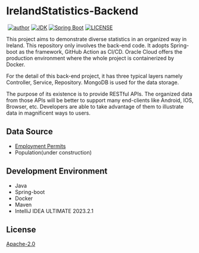 # IrelandStatistics-Backend
<p>
<a href="https://img.shields.io/badge/statue-developing-yellow"><img alt="" src="https://img.shields.io/badge/statue-developing-yellow"/></a>
<a href="https://github.com/freestyletime"><img alt="author" src="https://img.shields.io/badge/author-Chris Chen-blue.svg"/></a>
<a href="https://www.oracle.com/technetwork/java/javase/downloads/index.html"><img alt="JDK" src="https://img.shields.io/badge/JDK-17-orange.svg"/></a>
<a href="https://docs.spring.io/spring-boot/docs/3.1.4.RELEASE/reference/html/"><img alt="Spring Boot" src="https://img.shields.io/badge/Spring Boot-3.1.4.RELEASE-brightgreen.svg"/></a>
<a href="https://github.com/freestyletime/IrelandStatistics-Backend/blob/main/LICENSE"><img alt="LICENSE" src="https://img.shields.io/github/license/freestyletime/IrelandStatistics-Backend.svg"/></a>
</p>
This project aims to demonstrate diverse statistics in an organized way in Ireland.
This repository only involves the back-end code. 
It adopts Spring-boot as the framework, GitHub Action as CI/CD. 
Oracle Cloud offers the production environment where
the whole project is containerized by Docker.

For the detail of this back-end project, it has three typical layers namely
Controller, Service, Repository. MongoDB is used for the data storage.

The purpose of its existence is to provide RESTful APIs. 
The organized data from those APIs will be better to support many end-clients
like Android, IOS, Browser, etc. Developers are able to take advantage of them
to illustrate data in magnificent ways to users.

## Data Source
* [Employment Permits](https://enterprise.gov.ie/en/what-we-do/workplace-and-skills/employment-permits/statistics/)
* Population(under construction)

## Development Environment
* Java
* Spring-boot
* Docker
* Maven
* IntelliJ IDEA ULTIMATE 2023.2.1

## License

[Apache-2.0](http://opensource.org/licenses/Apache-2.0)

